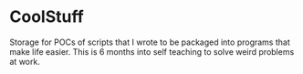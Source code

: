 # CoolStuff
Storage for POCs of scripts that I wrote to be packaged into programs that make life easier.
This is 6 months into self teaching to solve weird problems at work.
